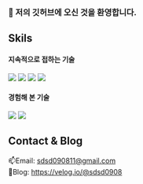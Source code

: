 ### 👋 저의 깃허브에 오신 것을 환영합니다.

## Skils

<h4>지속적으로 접하는 기술</h4>
<p>
  <img src="https://img.shields.io/badge/Spring-6DB33F?style=flat&logo=Spring-Boot&logoColor=white" />
  <img src="https://img.shields.io/badge/JPA-F80000?style=flat&logo=JPA&logoColor=white" />
  <img src="https://img.shields.io/badge/MySQL-4479A1?style=flat&logo=MySQL&logoColor=white" />
  <img src="https://img.shields.io/badge/Spring_Security-6DB33F?style=flat&logo=Spring-Security&logoColor=white" />
</p>

<h4>경험해 본 기술</h4>
<p>
  <img src="https://img.shields.io/badge/Vue.js-4FC08D?style=flat&logo=Vue.js&logoColor=white" />
  <img src="https://img.shields.io/badge/JavaScript-F7DF1E?style=flat&logo=JavaScript&logoColor=white" />
</p>

## Contact & Blog
📫Email: sdsd090811@gmail.com <br>
📢Blog: https://velog.io/@sdsd0908
